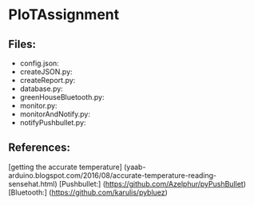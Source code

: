 # PIoTAssignment
## Files:
- config.json:
- createJSON.py:
- createReport.py:
- database.py:
- greenHouseBluetooth.py:
- monitor.py:
- monitorAndNotify.py:
- notifyPushbullet.py:

## References:
[getting the accurate temperature] (yaab-arduino.blogspot.com/2016/08/accurate-temperature-reading-sensehat.html) 
[Pushbullet:] (https://github.com/Azelphur/pyPushBullet)
[Bluetooth:] (https://github.com/karulis/pybluez) 
